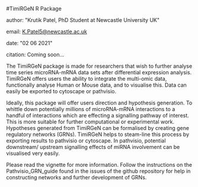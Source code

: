 #TimiRGeN R Package

author: "Krutik Patel, PhD Student at Newcastle University UK"

email: K.Patel5@newcastle.ac.uk

date: "02 06 2021"

citation: Coming soon...

The TimiRGeN package is made for researchers that wish to further analyse time series microRNA-mRNA data sets after differential expression analysis.
TimiRGeN offers users the ability to integrate the multi-omic data, 
functionally analyse Human or Mouse data, and to visualise this. Data can 
easily be exported to cytoscape or pathvisio. 

Ideally, this package will offer users direction and hypothesis generation.
To whittle down potentially millions of microRNA-mRNA interactions to a 
handful of interactions which are effecting a signalling pathway of interest. This is more suitable for further computational or experimental work. Hypotheses generated from TimiRGeN can be formalised by creating
gene regulatory networks (GRNs). TimiRGeN helps to steam-line this process by exporting results to pathvisio or cytoscape. In pathvisio, potential downstream/ upstream signalling effects of miRNA involvement can be visualised very easily. 

Please read the vignette for more information. Follow the instructions on the Pathvisio_GRN_guide found in the issues of the github repository for help in constructing networks and further development of GRNs.
